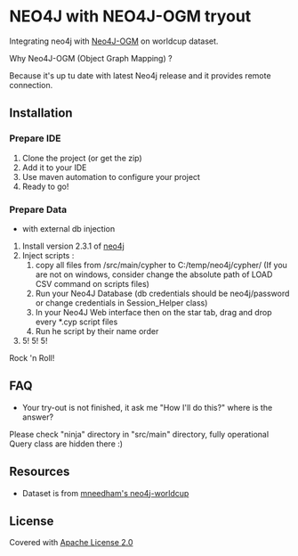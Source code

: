 NEO4J with NEO4J-OGM tryout
===============

Integrating neo4j with [Neo4J-OGM](https://github.com/neo4j/neo4j-ogm) on worldcup dataset.

Why Neo4J-OGM (Object Graph Mapping) ?

Because it's up tu date with latest Neo4j release and it provides remote connection.


## Installation

### Prepare IDE

1. Clone the project (or get the zip)
2. Add it to your IDE
3. Use maven automation to configure your project
4. Ready to go!

### Prepare Data
* with external db injection

1. Install version 2.3.1 of [neo4j](http://neo4j.com/download/) 
2. Inject scripts : 
	1. copy all files from /src/main/cypher to C:/temp/neo4j/cypher/ (If you are not on windows, consider change the absolute path of LOAD CSV command on scripts files)
	2. Run your Neo4J Database (db credentials should be neo4j/password or change credentials in Session_Helper class)
	3. In your Neo4J Web interface then on the star tab, drag and drop every *.cyp script files
	4. Run he script by their name order
3. 5! 5! 5!


Rock 'n Roll!


## FAQ
* Your try-out is not finished, it ask me "How I'll do this?" where is the answer?

 Please check "ninja" directory in "src/main" directory, fully operational Query class are hidden there :)

## Resources
* Dataset is from [mneedham's neo4j-worldcup](https://github.com/mneedham/neo4j-worldcup)

## License

Covered with [Apache License 2.0](http://www.apache.org/licenses/LICENSE-2.0)
